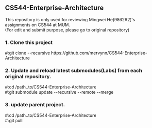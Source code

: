 ## CS544-Enterprise-Architecture
This repository is only used for reviewing Mingwei He(986262)'s assignments on CS544 at MUM.<br/>
(For edit and submit purpose, please go to original repository)

<h3>1. Clone this project</h3>
#:git clone --recursive https://github.com/mervynn/CS544-Enterprise-Architecture

<h3>2. Update and reload latest submodules(Labs) from each original repository.</h3>
#:cd /path..to/CS544-Enterprise-Architecture<br/>
#:git submodule update --recursive --remote --merge

<h3>3. update parent project.</h3>
#:cd /path..to/CS544-Enterprise-Architecture<br/>
#:git pull
